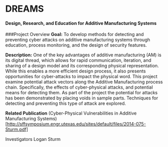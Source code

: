 # DREAMS
#### Design, Research, and Education for Additive Manufacturing Systems

###Project Overview
**Goal:**
To develop methods for detecting and preventing cyber attacks on additive manufacturing systems through education, process monitoring, and the design of security features.

**Description:**
One of the key advantages of additive manufacturing (AM) is its digital thread, which allows for rapid communication, iteration, and sharing of a design model and its corresponding physical representation. While this enables a more efficient design process, it also presents opportunities for cyber-attacks to impact the physical word. This project examine potential attack vectors along the Additive Manufacturing process chain. Specifically, the effects of cyber-physical attacks, and potential means for detecting them. As part of the project the potential for attacks has been demonstrated by placing voids in sample parts. Techniques for detecting and preventing this type of attack are explored.

**Related Publication**
(Cyber-Physical Vulnerabilities in Additive Manufacturing Systems)[http://sffsymposium.engr.utexas.edu/sites/default/files/2014-075-Sturm.pdf]

Investigators
Logan Sturm

 

